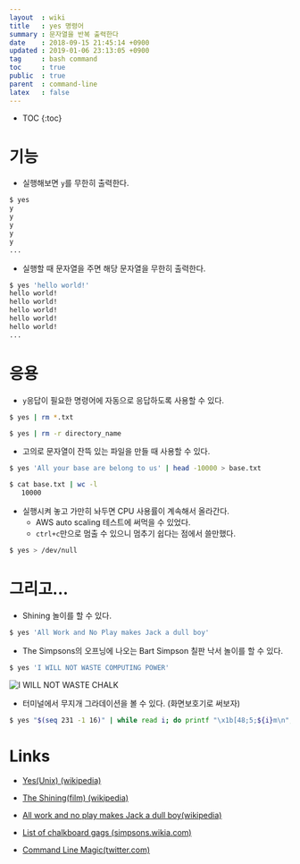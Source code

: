 ```yaml
---
layout  : wiki
title   : yes 명령어
summary : 문자열을 반복 출력한다
date    : 2018-09-15 21:45:14 +0900
updated : 2019-01-06 23:13:05 +0900
tag     : bash command
toc     : true
public  : true
parent  : command-line
latex   : false
---
```

* TOC
{:toc}

# 기능

* 실행해보면 `y`를 무한히 출력한다.

```sh
$ yes
y
y
y
y
y
...
```

* 실행할 때 문자열을 주면 해당 문자열을 무한히 출력한다.

```sh
$ yes 'hello world!'
hello world!
hello world!
hello world!
hello world!
hello world!
...
```

# 응용

* `y`응답이 필요한 명령어에 자동으로 응답하도록 사용할 수 있다.

```sh
$ yes | rm *.txt

$ yes | rm -r directory_name
```

* 고의로 문자열이 잔뜩 있는 파일을 만들 때 사용할 수 있다.

```sh
$ yes 'All your base are belong to us' | head -10000 > base.txt

$ cat base.txt | wc -l
   10000
```

* 실행시켜 놓고 가만히 놔두면 CPU 사용률이 계속해서 올라간다.
    * AWS auto scaling 테스트에 써먹을 수 있었다.
    * `ctrl+c`만으로 멈출 수 있으니 멈추기 쉽다는 점에서 쓸만했다.

```sh
$ yes > /dev/null
```

# 그리고...

* Shining 놀이를 할 수 있다.

```sh
$ yes 'All Work and No Play makes Jack a dull boy'
```

* The Simpsons의 오프닝에 나오는 Bart Simpson 칠판 낙서 놀이를 할 수 있다.

```sh
$ yes 'I WILL NOT WASTE COMPUTING POWER'
```

![I WILL NOT WASTE CHALK](https://vignette.wikia.nocookie.net/simpsons/images/3/3a/Chalkboard_gag_%28Bart_the_Genius%29.png/revision/latest?cb=20130526215231 )

* 터미널에서 무지개 그라데이션을 볼 수 있다. (화면보호기로 써보자)

```sh
$ yes "$(seq 231 -1 16)" | while read i; do printf "\x1b[48;5;${i}m\n"; sleep .02; done
```

# Links

* [Yes(Unix) (wikipedia)](https://en.wikipedia.org/wiki/Yes_(Unix) )

* [The Shining(film) (wikipedia)](https://en.wikipedia.org/wiki/The_Shining_(film) )
* [All work and no play makes Jack a dull boy(wikipedia)](https://en.wikipedia.org/wiki/All_work_and_no_play_makes_Jack_a_dull_boy )
* [List of chalkboard gags (simpsons.wikia.com)](http://simpsons.wikia.com/wiki/List_of_chalkboard_gags )
* [Command Line Magic(twitter.com)](https://twitter.com/climagic/status/1005103669233311744 )
